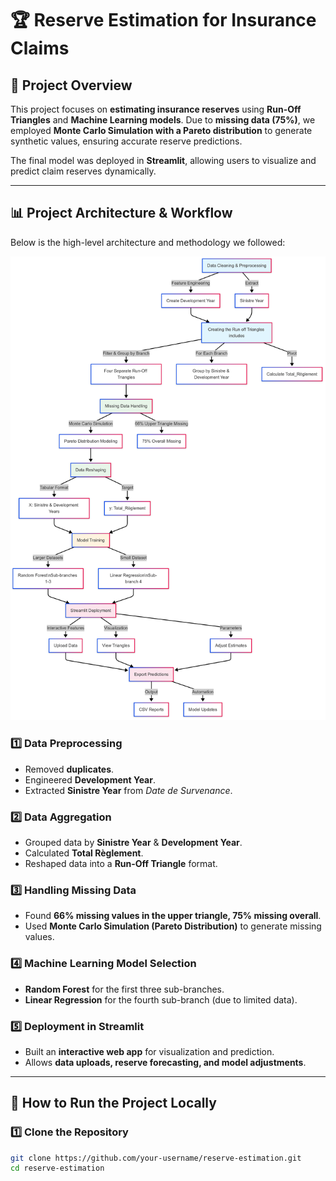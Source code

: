 # 🏆 Reserve Estimation for Insurance Claims

## 📌 Project Overview  
This project focuses on **estimating insurance reserves** using **Run-Off Triangles** and **Machine Learning models**. Due to **missing data (75%)**, we employed **Monte Carlo Simulation with a Pareto distribution** to generate synthetic values, ensuring accurate reserve predictions.

The final model was deployed in **Streamlit**, allowing users to visualize and predict claim reserves dynamically.

---

## 📊 **Project Architecture & Workflow**  
Below is the high-level architecture and methodology we followed:

![Project Workflow](Assets/workFlow_Archetecture.png)  


### **1️⃣ Data Preprocessing**  
- Removed **duplicates**.  
- Engineered **Development Year**.  
- Extracted **Sinistre Year** from *Date de Survenance*.  

### **2️⃣ Data Aggregation**  
- Grouped data by **Sinistre Year** & **Development Year**.  
- Calculated **Total Règlement**.  
- Reshaped data into a **Run-Off Triangle** format.  

### **3️⃣ Handling Missing Data**  
- Found **66% missing values in the upper triangle, 75% missing overall**.  
- Used **Monte Carlo Simulation (Pareto Distribution)** to generate missing values.  

### **4️⃣ Machine Learning Model Selection**  
- **Random Forest** for the first three sub-branches.  
- **Linear Regression** for the fourth sub-branch (due to limited data).  

### **5️⃣ Deployment in Streamlit**  
- Built an **interactive web app** for visualization and prediction.  
- Allows **data uploads, reserve forecasting, and model adjustments**.  

---

## 🚀 **How to Run the Project Locally**  

### **1️⃣ Clone the Repository**  
```bash
git clone https://github.com/your-username/reserve-estimation.git
cd reserve-estimation

